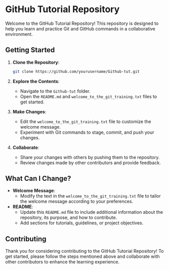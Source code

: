 # GitHub Tutorial Repository

Welcome to the GitHub Tutorial Repository! This repository is designed to help you learn and practice Git and GitHub commands in a collaborative environment.

## Getting Started

1. **Clone the Repository**:

   ```bash
   git clone https://github.com/yourusername/Github-tut.git
   ```

2. **Explore the Contents**:

   - Navigate to the `Github-tut` folder.
   - Open the `README.md` and `welcome_to_the_git_training.txt` files to get started.

3. **Make Changes**:

   - Edit the `welcome_to_the_git_training.txt` file to customize the welcome message.
   - Experiment with Git commands to stage, commit, and push your changes.

4. **Collaborate**:
   - Share your changes with others by pushing them to the repository.
   - Review changes made by other contributors and provide feedback.

## What Can I Change?

- **Welcome Message**:
  - Modify the text in the `welcome_to_the_git_training.txt` file to tailor the welcome message according to your preferences.
- **README**:
  - Update this `README.md` file to include additional information about the repository, its purpose, and how to contribute.
  - Add sections for tutorials, guidelines, or project objectives.

## Contributing

Thank you for considering contributing to the GitHub Tutorial Repository! To get started, please follow the steps mentioned above and collaborate with other contributors to enhance the learning experience.
